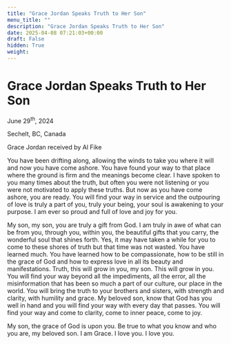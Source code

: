 ```yaml
---
title: "Grace Jordan Speaks Truth to Her Son"
menu_title: ""
description: "Grace Jordan Speaks Truth to Her Son"
date: 2025-04-08 07:21:03+00:00
draft: False
hidden: True
weight:
---
```

# Grace Jordan Speaks Truth to Her Son

June 29<sup>th</sup>, 2024

Sechelt, BC, Canada

Grace Jordan received by Al Fike

You have been drifting along, allowing the winds to take you where it will and now you have come ashore. You have found your way to that place where the ground is firm and the meanings become clear. I have spoken to you many times about the truth, but often you were not listening or you were not motivated to apply these truths. But now as you have come ashore, you are ready. You will find your way in service and the outpouring of love is truly a part of you, truly your being, your soul is awakening to your purpose. I am ever so proud and full of love and joy for you.

My son, my son, you are truly a gift from God. I am truly in awe of what can be from you, through you, within you, the beautiful gifts that you carry, the wonderful soul that shines forth. Yes, it may have taken a while for you to come to these shores of truth but that time was not wasted. You have learned much. You have learned how to be compassionate, how to be still in the grace of God and how to express love in all its beauty and manifestations. Truth, this will grow in you, my son. This will grow in you. You will find your way beyond all the impediments, all the error, all the misinformation that has been so much a part of our culture, our place in the world. You will bring the truth to your brothers and sisters, with strength and clarity, with humility and grace. My beloved son, know that God has you well in hand and you will find your way with every day that passes. You will find your way and come to clarity, come to inner peace, come to joy.

My son, the grace of God is upon you. Be true to what you know and who you are, my beloved son. I am Grace. I love you. I love you.
